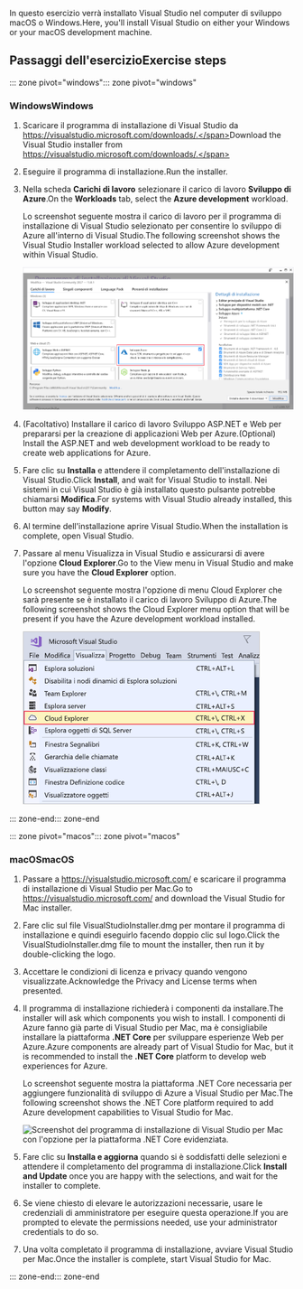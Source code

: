 <span data-ttu-id="9ce89-101">In questo esercizio verrà installato Visual Studio nel computer di sviluppo macOS o Windows.</span><span class="sxs-lookup"><span data-stu-id="9ce89-101">Here, you'll install Visual Studio on either your Windows or your macOS development machine.</span></span>

## <a name="exercise-steps"></a><span data-ttu-id="9ce89-102">Passaggi dell'esercizio</span><span class="sxs-lookup"><span data-stu-id="9ce89-102">Exercise steps</span></span>

<span data-ttu-id="9ce89-103">::: zone pivot="windows"</span><span class="sxs-lookup"><span data-stu-id="9ce89-103">::: zone pivot="windows"</span></span>

### <a name="windows"></a><span data-ttu-id="9ce89-104">Windows</span><span class="sxs-lookup"><span data-stu-id="9ce89-104">Windows</span></span>

1. <span data-ttu-id="9ce89-105">Scaricare il programma di installazione di Visual Studio da https://visualstudio.microsoft.com/downloads/.</span><span class="sxs-lookup"><span data-stu-id="9ce89-105">Download the Visual Studio installer from https://visualstudio.microsoft.com/downloads/.</span></span>

1. <span data-ttu-id="9ce89-106">Eseguire il programma di installazione.</span><span class="sxs-lookup"><span data-stu-id="9ce89-106">Run the installer.</span></span>

1. <span data-ttu-id="9ce89-107">Nella scheda **Carichi di lavoro** selezionare il carico di lavoro **Sviluppo di Azure**.</span><span class="sxs-lookup"><span data-stu-id="9ce89-107">On the **Workloads** tab, select the **Azure development** workload.</span></span>

    <span data-ttu-id="9ce89-108">Lo screenshot seguente mostra il carico di lavoro per il programma di installazione di Visual Studio selezionato per consentire lo sviluppo di Azure all'interno di Visual Studio.</span><span class="sxs-lookup"><span data-stu-id="9ce89-108">The following screenshot shows the Visual Studio Installer workload selected to allow Azure development within Visual Studio.</span></span>

    ![Screenshot del programma di installazione di Visual Studio con il carico di lavoro di sviluppo di Azure evidenziato.](../media/5-select-azure-workload.png)

1. <span data-ttu-id="9ce89-110">(Facoltativo) Installare il carico di lavoro Sviluppo ASP.NET e Web per prepararsi per la creazione di applicazioni Web per Azure.</span><span class="sxs-lookup"><span data-stu-id="9ce89-110">(Optional) Install the ASP.NET and web development workload to be ready to create web applications for Azure.</span></span>

1. <span data-ttu-id="9ce89-111">Fare clic su **Installa** e attendere il completamento dell'installazione di Visual Studio.</span><span class="sxs-lookup"><span data-stu-id="9ce89-111">Click **Install**, and wait for Visual Studio to install.</span></span> <span data-ttu-id="9ce89-112">Nei sistemi in cui Visual Studio è già installato questo pulsante potrebbe chiamarsi **Modifica**.</span><span class="sxs-lookup"><span data-stu-id="9ce89-112">For systems with Visual Studio already installed, this button may say **Modify**.</span></span>

1. <span data-ttu-id="9ce89-113">Al termine dell'installazione aprire Visual Studio.</span><span class="sxs-lookup"><span data-stu-id="9ce89-113">When the installation is complete, open Visual Studio.</span></span>

1. <span data-ttu-id="9ce89-114">Passare al menu Visualizza in Visual Studio e assicurarsi di avere l'opzione **Cloud Explorer**.</span><span class="sxs-lookup"><span data-stu-id="9ce89-114">Go to the View menu in Visual Studio and make sure you have the **Cloud Explorer** option.</span></span>

    <span data-ttu-id="9ce89-115">Lo screenshot seguente mostra l'opzione di menu Cloud Explorer che sarà presente se è installato il carico di lavoro Sviluppo di Azure.</span><span class="sxs-lookup"><span data-stu-id="9ce89-115">The following screenshot shows the Cloud Explorer menu option that will be present if you have the Azure development workload installed.</span></span>

    ![Screenshot del menu Visualizza di Visual Studio con l'opzione di menu Cloud Explorer evidenziata.](../media/5-verify-cloud-explorer.png)

<span data-ttu-id="9ce89-117">::: zone-end</span><span class="sxs-lookup"><span data-stu-id="9ce89-117">::: zone-end</span></span>

<span data-ttu-id="9ce89-118">::: zone pivot="macos"</span><span class="sxs-lookup"><span data-stu-id="9ce89-118">::: zone pivot="macos"</span></span>

### <a name="macos"></a><span data-ttu-id="9ce89-119">macOS</span><span class="sxs-lookup"><span data-stu-id="9ce89-119">macOS</span></span>

1. <span data-ttu-id="9ce89-120">Passare a https://visualstudio.microsoft.com/ e scaricare il programma di installazione di Visual Studio per Mac.</span><span class="sxs-lookup"><span data-stu-id="9ce89-120">Go to https://visualstudio.microsoft.com/ and download the Visual Studio for Mac installer.</span></span>

1. <span data-ttu-id="9ce89-121">Fare clic sul file VisualStudioInstaller.dmg per montare il programma di installazione e quindi eseguirlo facendo doppio clic sul logo.</span><span class="sxs-lookup"><span data-stu-id="9ce89-121">Click the VisualStudioInstaller.dmg file to mount the installer, then run it by double-clicking the logo.</span></span>

1. <span data-ttu-id="9ce89-122">Accettare le condizioni di licenza e privacy quando vengono visualizzate.</span><span class="sxs-lookup"><span data-stu-id="9ce89-122">Acknowledge the Privacy and License terms when presented.</span></span>

1. <span data-ttu-id="9ce89-123">Il programma di installazione richiederà i componenti da installare.</span><span class="sxs-lookup"><span data-stu-id="9ce89-123">The installer will ask which components you wish to install.</span></span> <span data-ttu-id="9ce89-124">I componenti di Azure fanno già parte di Visual Studio per Mac, ma è consigliabile installare la piattaforma **.NET Core** per sviluppare esperienze Web per Azure.</span><span class="sxs-lookup"><span data-stu-id="9ce89-124">Azure components are already part of Visual Studio for Mac, but it is recommended to install the **.NET Core** platform to develop web experiences for Azure.</span></span>

    <span data-ttu-id="9ce89-125">Lo screenshot seguente mostra la piattaforma .NET Core necessaria per aggiungere funzionalità di sviluppo di Azure a Visual Studio per Mac.</span><span class="sxs-lookup"><span data-stu-id="9ce89-125">The following screenshot shows the .NET Core platform required to add Azure development capabilities to Visual Studio for Mac.</span></span>

    ![Screenshot del programma di installazione di Visual Studio per Mac con l'opzione per la piattaforma .NET Core evidenziata.](../media/5-vsmac-install-net-core.png)

1. <span data-ttu-id="9ce89-127">Fare clic su **Installa e aggiorna** quando si è soddisfatti delle selezioni e attendere il completamento del programma di installazione.</span><span class="sxs-lookup"><span data-stu-id="9ce89-127">Click **Install and Update** once you are happy with the selections, and wait for the installer to complete.</span></span>

1. <span data-ttu-id="9ce89-128">Se viene chiesto di elevare le autorizzazioni necessarie, usare le credenziali di amministratore per eseguire questa operazione.</span><span class="sxs-lookup"><span data-stu-id="9ce89-128">If you are prompted to elevate the permissions needed, use your administrator credentials to do so.</span></span>

1. <span data-ttu-id="9ce89-129">Una volta completato il programma di installazione, avviare Visual Studio per Mac.</span><span class="sxs-lookup"><span data-stu-id="9ce89-129">Once the installer is complete, start Visual Studio for Mac.</span></span>

<span data-ttu-id="9ce89-130">::: zone-end</span><span class="sxs-lookup"><span data-stu-id="9ce89-130">::: zone-end</span></span>